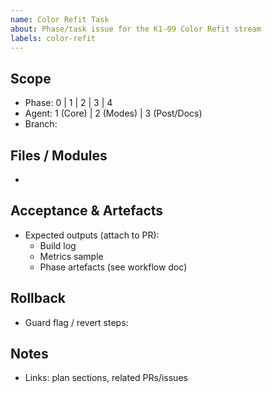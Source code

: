 ```yaml
---
name: Color Refit Task
about: Phase/task issue for the K1‑09 Color Refit stream
labels: color-refit
---
```


## Scope
- Phase: 0 | 1 | 2 | 3 | 4
- Agent: 1 (Core) | 2 (Modes) | 3 (Post/Docs)
- Branch: <topic-branch>

## Files / Modules
- 

## Acceptance & Artefacts
- Expected outputs (attach to PR):
  - Build log
  - Metrics sample
  - Phase artefacts (see workflow doc)

## Rollback
- Guard flag / revert steps:

## Notes
- Links: plan sections, related PRs/issues

